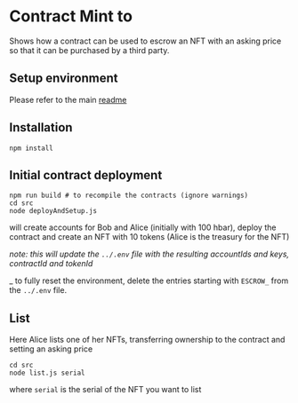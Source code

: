 # Contract Mint to

Shows how a contract can be used to escrow an NFT with an asking price so that it can be purchased by a third party.

## Setup environment

Please refer to the main [readme](../README.md)

## Installation

```shell
npm install
```

## Initial contract deployment

```shell
npm run build # to recompile the contracts (ignore warnings)
cd src
node deployAndSetup.js 
```

will create accounts for Bob and Alice (initially with 100 hbar), deploy the contract and create an NFT with 10 tokens (Alice is the treasury for the NFT)

_note: this will update the `../.env` file with the resulting accountIds and keys, contractId and tokenId_

_ to fully reset the environment, delete the entries starting with `ESCROW_` from the `../.env` file.

## List

Here Alice lists one of her NFTs, transferring ownership to the contract and setting an asking price

```shell
cd src
node list.js serial 
```

where `serial` is the serial of the NFT you want to list
